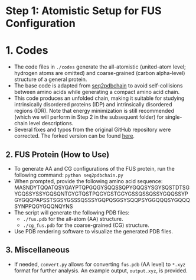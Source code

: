 # Step 1: Atomistic Setup for FUS Configuration

# 1. Codes
- The code files in `./codes` generate the all-atomistic (united-atom level; hydrogen atoms are omitted) and coarse-grained (carbon alpha-level) structure of a general protein.
- The base code is adapted from [seq2pdbchain](https://github.com/pb1729/seq2pdbchain) to avoid self-collisions between amino acids while generating a compact amino acid chain.
- This code produces an unfolded chain, making it suitable for studying intrinsically disordered proteins (IDP) and intrinsically disordered regions (IDR). Note that energy minimization is still recommended (which we will perform in Step 2 in the subsequent folder) for single-chain level descriptions.
- Several fixes and typos from the original GitHub repository were corrected. The forked version can be found [here](https://github.com/jaehyeokjin/seq2pdbchain).

## 2. FUS Protein (How to Use)
- To generate AA and CG configurations of the FUS protein, run the following command:
  `python seq2pdbchain.py`
- When prompted, provide the following amino acid sequence:
	MASNDYTQQATQSYGAYPTQPGQGYSQQSSQPYGQQSYSGYSQSTDTSGYGQSSYSSYGQSQNTGYGTQSTPQGYGSTGGYGSSQSSQSSYGQQSSYPGYGQQPAPSSTSGSYGSSSQSSSYGQPQSGSYSQQPSYGGQQQSYGQQQSYNPPQGYGQQNQYNS
- The script will generate the following PDB files:
  - `./fus.pdb` for the all-atom (AA) structure.
  - `./cg_fus.pdb` for the coarse-grained (CG) structure.
- Use PDB rendering software to visualize the generated PDB files.

## 3. Miscellaneous
- If needed, `convert.py` allows for converting `fus.pdb` (AA level) to `*.xyz` format for further analysis. An example output, `output.xyz`, is provided.

